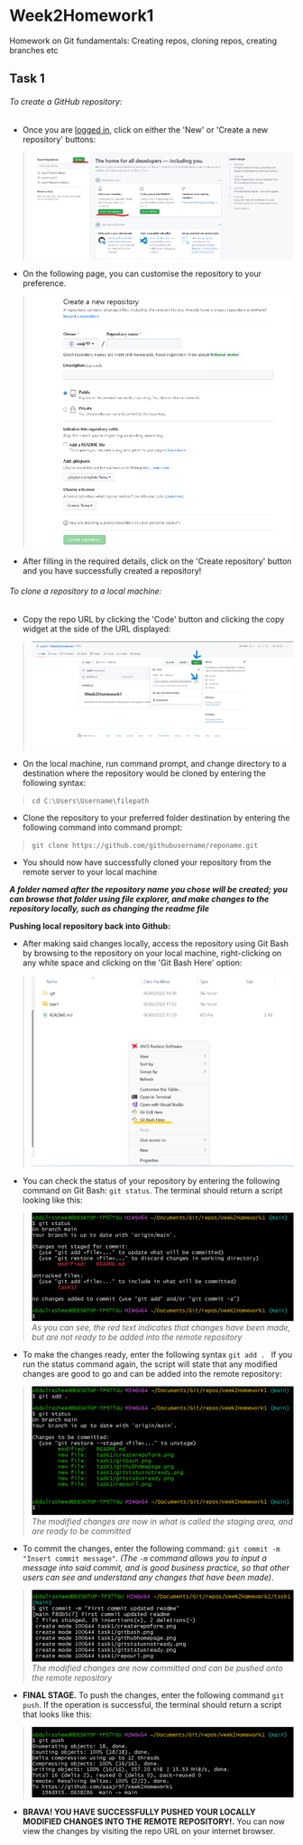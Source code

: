# __Week2Homework1__
Homework on Git fundamentals: Creating repos, cloning repos, creating branches etc  

## __Task 1__  
###### To create a GitHub repository:

- Once you are [logged in](github.com), click on either the 'New' or 'Create a new repository' buttons:  
>![](task1/githubhomepage.png)  

- On the following page, you can customise the repository to your preference.   
>![](task1/createrepoform.png)

- After filling in the required details, click on the 'Create repository' button and you have successfully created a repository!

###### To clone a repository to a local machine:
- Copy the repo URL by clicking the 'Code' button and clicking the copy widget at the side of the URL displayed:  
>![](task1/repourl.png)  

- On the local machine, run command prompt, and change directory to a destination where the repository would be cloned by entering the following syntax:  
>```cd C:\Users\Username\filepath```

- Clone the repository to your preferred folder destination by entering the following command into command prompt:  
>```git clone https://github.com/githubusername/reponame.git```

- You should now have successfully cloned your repository from the remote server to your local machine

___A folder named after the repository name you chose will be created; you can browse that folder using file explorer, and make changes to the repository locally, such as changing the readme file___  

__Pushing local repository back into Github:__  
- After making said changes locally, access the repository using Git Bash by browsing to the repository on your local machine, right-clicking on any white space and clicking on the 'Git Bash Here' option:  
>![](task1/gitbash.png)  

- You can check the status of your repository by entering the following command on Git Bash: ```git status```. The terminal should return a script looking like this:  
>![](task1/gitstatusnotready.png)  *As you can see, the red text indicates that changes have been made, but are not ready to be added into the remote repository*

- To make the changes ready, enter the following syntax ```git add . ``` If you run the status command again, the script will state that any modified changes are good to go and can be added into the remote repository:
>![](task1/gitstatusready.png) *The modified changes are now in what is called the staging area, and are ready to be committed*

- To commit the changes, enter the following command: ```git commit -m "Insert commit message"```. *(The ```-m``` command allows you to input a message into said commit, and is good business practice, so that other users can see and understand any changes that have been made)*.  
>![](task1/gitcommit.png) *The modified changes are now committed and can be pushed onto the remote repository*

- __FINAL STAGE.__ To push the changes, enter the following command ```git push```. If the operation is successful, the terminal should return a script that looks like this:  
>![](task1/gitpush.png)  

- __BRAVA! YOU HAVE SUCCESSFULLY PUSHED YOUR LOCALLY MODIFIED CHANGES INTO THE REMOTE REPOSITORY!.__ You can now view the changes by visiting the repo URL on your internet browser. 
